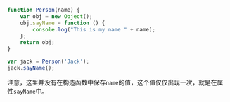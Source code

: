 ```javascript
function Person(name) {
    var obj = new Object();
    obj.sayName = function () {
        console.log("This is my name " + name);
    };
    return obj;
}

var jack = Person('Jack');
jack.sayName();
```

注意，这里并没有在构造函数中保存`name`的值，这个值仅仅出现一次，就是在属性`sayName`中。